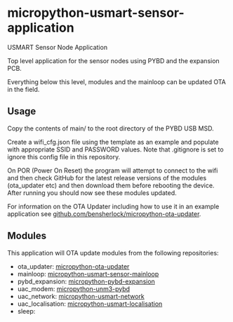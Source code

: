 # micropython-usmart-sensor-application
USMART Sensor Node Application

Top level application for the sensor nodes using PYBD and the expansion PCB. 

Everything below this level, modules and the mainloop can be updated OTA in the field. 

 
## Usage

Copy the contents of main/ to the root directory of the PYBD USB MSD.

Create a wifi_cfg.json file using the template as an example and populate with appropriate SSID and PASSWORD values. Note that .gitignore is set to ignore this config file in this repository.

On POR (Power On Reset) the program will attempt to connect to the wifi and then check GitHub for the latest release versions of the modules (ota_updater etc) and then download them before rebooting the device. After running you should now see these modules updated.

For information on the OTA Updater including how to use it in an example application  see [github.com/bensherlock/micropython-ota-updater](https://github.com/bensherlock/micropython-ota-updater).

## Modules

This application will OTA update modules from the following repositories:
+ ota_updater: [micropython-ota-updater](https://github.com/bensherlock/micropython-ota-updater)
+ mainloop: [micropython-usmart-sensor-mainloop](https://github.com/bensherlock/micropython-usmart-sensor-mainloop)
+ pybd_expansion: [micropython-pybd-expansion](https://github.com/bensherlock/micropython-pybd-expansion)
+ uac_modem: [micropython-unm3-pybd](https://github.com/bensherlock/micropython-unm3-pybd)
+ uac_network: [micropython-usmart-network](https://github.com/bensherlock/micropython-usmart-network)
+ uac_localisation: [micropython-usmart-localisation](https://github.com/bensherlock/micropython-usmart-localisation)
+ sleep:
